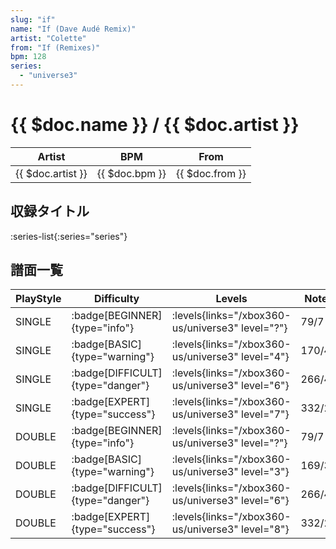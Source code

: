 ```yaml
---
slug: "if"
name: "If (Dave Audé Remix)"
artist: "Colette"
from: "If (Remixes)"
bpm: 128
series:
  - "universe3"
---
```


# {{ $doc.name }} / {{ $doc.artist }}

|Artist|BPM|From|
|------|---|----|
|{{ $doc.artist }}|{{ $doc.bpm }}|{{ $doc.from }}|

## 収録タイトル

:series-list{:series="series"}

## 譜面一覧

|PlayStyle|Difficulty|Levels|Notes|Movie|
|---------|----------|------|-----|-----|
|SINGLE| :badge[BEGINNER]{type="info"}| :levels{links="/xbox360-us/universe3" level="?"}|79/7||
|SINGLE| :badge[BASIC]{type="warning"}| :levels{links="/xbox360-us/universe3" level="4"}|170/40||
|SINGLE| :badge[DIFFICULT]{type="danger"}| :levels{links="/xbox360-us/universe3" level="6"}|266/43||
|SINGLE| :badge[EXPERT]{type="success"}| :levels{links="/xbox360-us/universe3" level="7"}|332/25||
|DOUBLE| :badge[BEGINNER]{type="info"}| :levels{links="/xbox360-us/universe3" level="?"}|79/7||
|DOUBLE| :badge[BASIC]{type="warning"}| :levels{links="/xbox360-us/universe3" level="3"}|169/36||
|DOUBLE| :badge[DIFFICULT]{type="danger"}| :levels{links="/xbox360-us/universe3" level="6"}|266/43||
|DOUBLE| :badge[EXPERT]{type="success"}| :levels{links="/xbox360-us/universe3" level="8"}|332/28||
